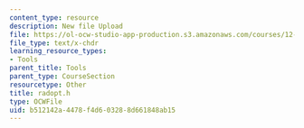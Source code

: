 ```yaml
---
content_type: resource
description: New file Upload
file: https://ol-ocw-studio-app-production.s3.amazonaws.com/courses/12-811-tropical-meteorology-spring-2011/b512142a4478f4d603288d661848ab15_radopt.h
file_type: text/x-chdr
learning_resource_types:
- Tools
parent_title: Tools
parent_type: CourseSection
resourcetype: Other
title: radopt.h
type: OCWFile
uid: b512142a-4478-f4d6-0328-8d661848ab15
---
```

